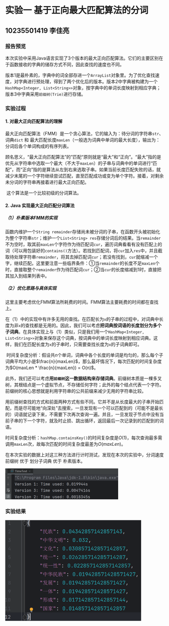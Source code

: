 # 实验一 基于正向最大匹配算法的分词
## 10235501419 李佳亮
### 报告预览

​	本次实验中采用Java语言实现了3个版本的最大正向匹配算法。它们的主要区别在于函数接收的字典的储存方式不同，因此查找的速度也不同。

​	版本1是最朴素的，字典中的词全部存进一个`ArrayList`对象里。为了优化查找速度，对字典进行预处理，得到了两个优化后的版本。版本2中字典被构建为一个`HashMap<Integer, List<String>>`对象，按字典中的单词长度映射到相应字典；版本3中字典采用`前缀树(Trie)`进行存储。

### 实验过程

#### 1. 对最大正向匹配算法的理解

​	最大正向匹配算法（FMM）是一个贪心算法，它的输入为：待分词的字符串`str`、词典`dict` 和 最大匹配长度`maxLen`（一般选为词典中单词的最大长度），输出为：分词后各个单词构成的有序列表。

​	顾名思义，“最大正向匹配算法”的”匹配“原则就是“最大”和“正向”。“最大”指的是优先从字符串中选取一个最大（不大于`maxLen`）的子串与词典中的单词进行“匹配”，而“正向”指的是算法从左到右来选取子串。如果当前长度匹配失败的话，就减少末尾的一个字符继续尝试匹配，直至匹配成功或变为单个字符。接着，对剩余未分词的字符串再接着进行最大正向匹配。

​	这个算法是一个比较初级的分词算法。

#### 2. Java 实现最大正向匹配分词算法

##### （1）朴素版本FMM的实现

​	函数内维护一个`String remainder`存储尚未被分词的子串，在函数开头被初始化为整个字符串`str`；维护一个`List<String> res`存储分词后的结果。当`remainder`不为空时，取其前`maxLen`个字符作为待匹配词`cur`，遍历词典看看有没有匹配上的词（可以用包装好的`contains()`方法）。若找到匹配词，将`cur`加入`res`中，并且截取待处理字符串`remainder`，将其去掉匹配词`cur`；若没有找到，`cur`就缩减一个字，继续匹配。这里要注意一些临界条件：①当`remainder`的长度不足`maxLen`个时，直接取整个`remainder`作为待匹配词`cur`；②当`cur`的长度缩减到1时，直接把其加入到结果列表中。

##### （2）优化思路与具体实现 

​	这里主要考虑优化FMM算法所耗费的时间。FMM算法主要耗费的时间都在查找上。

​	在（1）中的实现中有许多无用的查找。在匹配长为`x`的子串的过程中，对词典中长度为非`x`的查找都是无用的。因此，我们可以考虑**把词典按词语的长度划分为多个子词典**。在具体实现上与（1）类似，只是我们用一个`HashMap<Integer, List<String>>`对象来保存这个词典，按词典中的单词长度映射到相应词典。这样，我们在匹配长度为`x`的子串时，只需要查找长度为`x`的子词典即可。

​	时间复杂度分析：假设共$n$个单词，词典中各个长度的单词是均匀的，那么每个子词典平均大小是$\frac{n}{maxLen}$，那么最坏情况下，每次匹配的时间复杂度为$O(maxLen * \frac{n}{maxLen}) = O(n)$。

​	此外，我们还可以考虑**用`前缀树`这一数据结构来存储词典**。前缀树本质是一棵多叉树，其根结点是一个虚拟节点，不存储任何字符；此外的每个结点代表一个字符。前缀树的核心思想就是利用字符串的公共前缀来减少无用的字符串比较。

​	用前缀树查找的方式和前面两种方式有些不同。它并不是从长度最大的子串开始匹配，而是尽可能地“向深处”去搜索，一旦发现有一个可以匹配到的（可能不是最长的）词语就记录下来，不需要下次再次查询一遍。并且，一旦发现子节点中没有当前子串的下一个字符，就及时止损、跳出循环，返回最后一次记录到的匹配到的词语。

​	时间复杂度分析：`hashMap.containsKey()`的时间复杂度是$O(1)$，每次查询最多需调用`maxLen`次，故每次匹配的时间复杂度最差为$O(maxLen)$。

​	在本次实验的数据上对这三种方法进行计时测试，发现在本次的实验中，分词速度 前缀树 优于 划分子词典 优于 朴素版本。

<img src="assets/timetest.png" alt="时间测试" style="zoom:50%;" />

### 实验结果
<img src="assets/res.png" alt="词频统计" style="zoom: 67%;" />